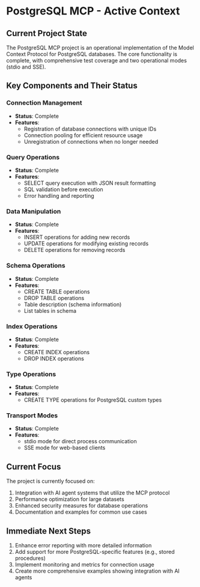 # PostgreSQL MCP - Active Context

## Current Project State
The PostgreSQL MCP project is an operational implementation of the Model Context Protocol for PostgreSQL databases. The core functionality is complete, with comprehensive test coverage and two operational modes (stdio and SSE).

## Key Components and Their Status

### Connection Management
- **Status**: Complete
- **Features**:
  - Registration of database connections with unique IDs
  - Connection pooling for efficient resource usage
  - Unregistration of connections when no longer needed

### Query Operations
- **Status**: Complete
- **Features**:
  - SELECT query execution with JSON result formatting
  - SQL validation before execution
  - Error handling and reporting

### Data Manipulation
- **Status**: Complete
- **Features**:
  - INSERT operations for adding new records
  - UPDATE operations for modifying existing records
  - DELETE operations for removing records

### Schema Operations
- **Status**: Complete
- **Features**:
  - CREATE TABLE operations
  - DROP TABLE operations
  - Table description (schema information)
  - List tables in schema

### Index Operations
- **Status**: Complete
- **Features**:
  - CREATE INDEX operations
  - DROP INDEX operations

### Type Operations
- **Status**: Complete
- **Features**:
  - CREATE TYPE operations for PostgreSQL custom types

### Transport Modes
- **Status**: Complete
- **Features**:
  - stdio mode for direct process communication
  - SSE mode for web-based clients

## Current Focus
The project is currently focused on:
1. Integration with AI agent systems that utilize the MCP protocol
2. Performance optimization for large datasets
3. Enhanced security measures for database operations
4. Documentation and examples for common use cases

## Immediate Next Steps
1. Enhance error reporting with more detailed information
2. Add support for more PostgreSQL-specific features (e.g., stored procedures)
3. Implement monitoring and metrics for connection usage
4. Create more comprehensive examples showing integration with AI agents
